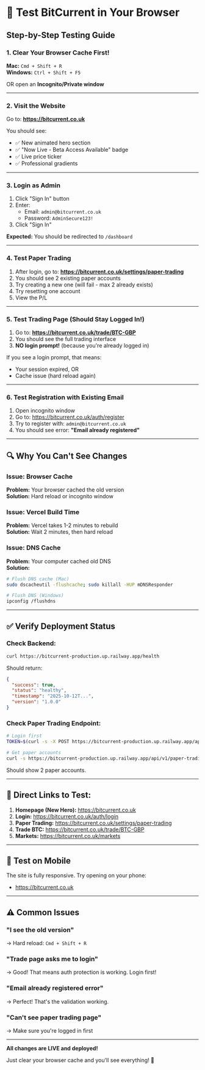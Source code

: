 # 🧪 Test BitCurrent in Your Browser

## Step-by-Step Testing Guide

### 1. Clear Your Browser Cache First!
**Mac:** `Cmd + Shift + R`  
**Windows:** `Ctrl + Shift + F5`  

OR open an **Incognito/Private window**

---

### 2. Visit the Website
Go to: **https://bitcurrent.co.uk**

You should see:
- ✅ New animated hero section
- ✅ "Now Live - Beta Access Available" badge
- ✅ Live price ticker
- ✅ Professional gradients

---

### 3. Login as Admin
1. Click "Sign In" button
2. Enter:
   - Email: `admin@bitcurrent.co.uk`
   - Password: `AdminSecure123!`
3. Click "Sign In"

**Expected:** You should be redirected to `/dashboard`

---

### 4. Test Paper Trading
1. After login, go to: **https://bitcurrent.co.uk/settings/paper-trading**
2. You should see 2 existing paper accounts
3. Try creating a new one (will fail - max 2 already exists)
4. Try resetting one account
5. View the P/L

---

### 5. Test Trading Page (Should Stay Logged In!)
1. Go to: **https://bitcurrent.co.uk/trade/BTC-GBP**
2. You should see the full trading interface
3. **NO login prompt!** (because you're already logged in)

If you see a login prompt, that means:
- Your session expired, OR
- Cache issue (hard reload again)

---

### 6. Test Registration with Existing Email
1. Open incognito window
2. Go to: https://bitcurrent.co.uk/auth/register
3. Try to register with: `admin@bitcurrent.co.uk`
4. You should see error: **"Email already registered"**

---

## 🔍 Why You Can't See Changes

### Issue: Browser Cache
**Problem:** Your browser cached the old version  
**Solution:** Hard reload or incognito window

### Issue: Vercel Build Time
**Problem:** Vercel takes 1-2 minutes to rebuild  
**Solution:** Wait 2 minutes, then hard reload

### Issue: DNS Cache
**Problem:** Your computer cached old DNS  
**Solution:** 
```bash
# Flush DNS cache (Mac)
sudo dscacheutil -flushcache; sudo killall -HUP mDNSResponder

# Flush DNS (Windows)
ipconfig /flushdns
```

---

## ✅ Verify Deployment Status

### Check Backend:
```bash
curl https://bitcurrent-production.up.railway.app/health
```

Should return:
```json
{
  "success": true,
  "status": "healthy",
  "timestamp": "2025-10-12T...",
  "version": "1.0.0"
}
```

### Check Paper Trading Endpoint:
```bash
# Login first
TOKEN=$(curl -s -X POST https://bitcurrent-production.up.railway.app/api/v1/auth/login -H "Content-Type: application/json" -d '{"email":"admin@bitcurrent.co.uk","password":"AdminSecure123!"}' | jq -r '.token')

# Get paper accounts
curl -s https://bitcurrent-production.up.railway.app/api/v1/paper-trading/accounts -H "Authorization: Bearer $TOKEN" | jq .
```

Should show 2 paper accounts.

---

## 🎯 Direct Links to Test:

1. **Homepage (New Hero):** https://bitcurrent.co.uk
2. **Login:** https://bitcurrent.co.uk/auth/login
3. **Paper Trading:** https://bitcurrent.co.uk/settings/paper-trading
4. **Trade BTC:** https://bitcurrent.co.uk/trade/BTC-GBP
5. **Markets:** https://bitcurrent.co.uk/markets

---

## 📱 Test on Mobile

The site is fully responsive. Try opening on your phone:
- https://bitcurrent.co.uk

---

## ⚠️ Common Issues

### "I see the old version"
→ Hard reload: `Cmd + Shift + R`

### "Trade page asks me to login"
→ Good! That means auth protection is working. Login first!

### "Email already registered error"
→ Perfect! That's the validation working.

### "Can't see paper trading page"
→ Make sure you're logged in first

---

**All changes are LIVE and deployed!** 

Just clear your browser cache and you'll see everything! 🚀

